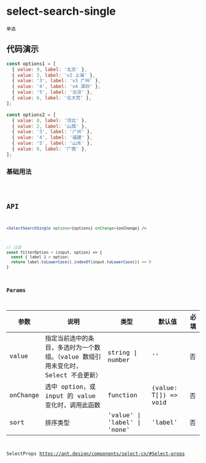 # select-search-single

`单选`

## 代码演示

```jsx | pure
const options1 = [
  { value: 9, label: '北京' },
  { value: 2, label: 'v2 上海' },
  { value: '3', label: 'v3 广州' },
  { value: '4', label: 'v4 深圳' },
  { value: '5', label: '北凉' },
  { value: 6, label: '北大荒' },
];

const options2 = [
  { value: 8, label: '河北' },
  { value: 2, label: '山西' },
  { value: '3', label: '广州' },
  { value: '4', label: '福建' },
  { value: '5', label: '山东' },
  { value: 6, label: '广西' },
];
```

### 基础用法

<code src="./select-search-single-use.tsx" />

## API


```jsx | pure
<SelectSearchSingle options={options} onChange={onChange} />
```

```jsx | pure
// 过滤
const filterOption = (input, option) => {
  const { label } = option;
  return label.toLowerCase().indexOf(input.toLowerCase()) >= 0
}
```

### Params

| 参数     | 说明                                                                              | 类型                         | 默认值               | 必填 |
| -------- | --------------------------------------------------------------------------------- | ---------------------------- | -------------------- | ---- |
| value    | 指定当前选中的条目，多选时为一个数组。（value 数组引用未变化时，Select 不会更新） | string \| number             | ''                   | 否   |
| onChange | 选中 option，或 input 的 value 变化时，调用此函数                                 | function                     | (value: T[]) => void | 否   |
| sort     | 排序类型                                                                          | 'value' \| 'label' \| 'none' | 'label'              | 否   |

SelectProps https://ant.design/components/select-cn/#Select-props
